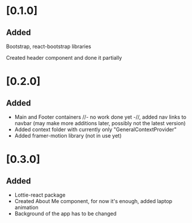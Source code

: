 # [0.1.0]
  ## Added 
  <p>Bootstrap, react-bootstrap libraries</p>
  <p>Created header component and done it partially</p>

# [0.2.0]
  ## Added
  <ul>
    <li>Main and Footer containers //- no work done yet -//, added nav links to navbar (may make more additions later, possibly not the latest version)</li>
    <li>Added context folder with currently only "GeneralContextProvider"</li>
    <li>Added framer-motion library (not in use yet)</li>
  </ul>

# [0.3.0]
  ## Added
  <ul>
    <li>Lottie-react package</li>
    <li>Created About Me component, for now it's enough, added laptop animation</li>
    <li>Background of the app has to be changed</li>
  </ul>